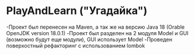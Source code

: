 # PlayAndLearn ("Угадайка")

-Проект был перенесен на Maven, а так же на версию Java 18 (Orable OpenJDK version 18.0.1)
-Проект был разделен на 2 модуля Model и GUI (возможно будут еще модули), GUI использует Model
-Проведен поверхостный рефакторинг с использованием lombok
